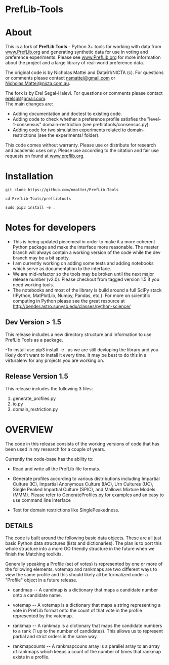 # PrefLib-Tools

# About
This is a fork of **PrefLib Tools** - Python 3+ tools for working with data from www.PrefLib.org and generating synthetic data for use in voting and preference experiments. Please see www.PrefLib.org for more information about the project and a large library of real-world preference data.

The original code is by Nicholas Mattei and Data61/NICTA (c). For questions or comments please contact nsmattei@gmail.com or Nicholas.Mattei@nicta.com.au.

The fork is by Erel Segal-Halevi. For questions or comments please contact erelsgl@gmail.com.  
The main changes are:

* Adding documentation and doctest to existing code.
* Adding code to check whether a preference profile satisfies the "level-1-consensus" domain-restriction (see preflibtools/consensus.py).
* Adding code for two simulation experiments related to domain-restrictions (see the experiments/ folder).

This code comes without warranty. Please use or distribute for research and academic uses only. 
Please use according to the citation and fair use requests on found at www.preflib.org.

# Installation
    git clone https://github.com/nmattei/PrefLib-Tools

    cd PrefLib-Tools/preflibtools

    sudo pip3 install -e .

# Notes for developers
- This is being updated piecemeal in order to make it a more coherent Python package and make the interface more reasonable.  The master branch will always contain a working version of the code while the dev branch may be a bit spotty.
- I am currently working on adding some tests and adding notebooks which serve as documentation to the interface.
- We are mid-refactor so the tools may be broken until the next major release number (v2.0).  Please checkout from tagged version 1.5 if you need working tools.
- The notebooks and most of the library is build around a full SciPy stack (IPython, MatPlotLib, Numpy, Pandas, etc.).  For more on scientific computing in Python please see the great resource at http://bender.astro.sunysb.edu/classes/python-science/

## Dev Version > 1.5
This release includes a new directory structure and information to use PrefLib Tools as a package.

-To install use pip3 install -e . as we are still devloping the library and you likely don't want to install it every time.  It may be best to do this in a virturalenv for any projects you are working on.

## Release Version 1.5

This release includes the following 3 files:

1. generate_profiles.py
2. io.py
3. domain_restriction.py

# OVERVIEW

The code in this release consists of the working versions of code that has
been used in my research for a couple of years.

Currently the code-base has the ability to:

- Read and write all the PrefLib file formats.

- Generate profiles according to various distributions including
	Impartial Culture (IC), Impartial Anonymous Culture (IAC),
	Urn Cultures (UC), Single Peaked Impartial Culture (SPIC),
	and Mallows Mixture Models (MMM).  Please refer to
	GenerateProfiles.py for examples and an easy to use command line interface

- Test for domain restrictions like SinglePeakedness.

## DETAILS

The code is built around the following basic data objects.  These are all
just basic Python data structures (lists and dictionaries).  The plan is to port this whole structure into a more OO friendly structure in the future when we finish the Matching toolkits.

Generally speaking a Profile (set of votes) is represented by one or more of the following elements.  votemap and rankmaps are two different ways to view the same profile and this should likely all be formalized under a "Profile" object in a future release.

- candmap
	-- A candmap is a dictionary that maps a candidate number onto a
	candidate name.

- votemap
	-- A votemap is a dictionary that maps a string representing
	a vote in PrefLib format onto the count of that vote in the
	profile represented by the votemap.

- rankmap
	-- A rankmap is a dictionary that maps the candidate numbers
	to a rank (1 up to the number of candidates).  This
	allows us to represent partial and strict orders in
	the same way.

- rankmapcounts
	-- A rankmapcouns array is a parallel array to an array of rankmaps
	which keeps a count of the number of times that rankmap exists
	in a profile.
